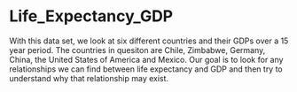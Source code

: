 # Life_Expectancy_GDP
With this data set, we look at six different countries and their GDPs over a 15 year period. The countries in quesiton are Chile, Zimbabwe, Germany, China, the United States of America and Mexico. Our goal is to look for any relationships we can find between life expectancy and GDP and then try to understand why that relationship may exist.
